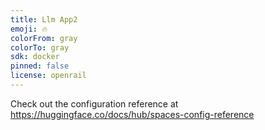 ```yaml
---
title: Llm App2
emoji: 🔥
colorFrom: gray
colorTo: gray
sdk: docker
pinned: false
license: openrail
---
```


Check out the configuration reference at https://huggingface.co/docs/hub/spaces-config-reference
